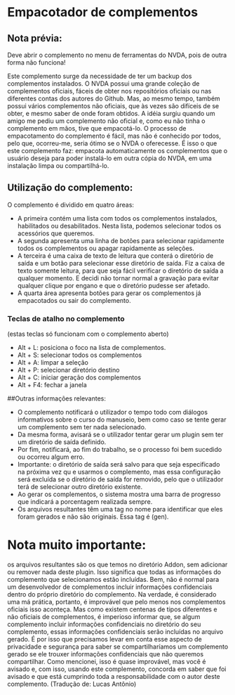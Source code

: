 # Empacotador de complementos

## Nota prévia:

Deve abrir o complemento no menu de ferramentas do NVDA, pois de outra forma não funciona!

Este complemento surge da necessidade de ter um backup dos complementos instalados.
O NVDA possui uma grande coleção de complementos oficiais, fáceis de obter nos repositórios oficiais ou nas diferentes contas dos autores do Github.
Mas, ao mesmo tempo, também possui vários complementos não oficiais, que às vezes são difíceis de se obter, e mesmo saber de onde foram obtidos.
A idéia surgiu quando um amigo me pediu um complemento não oficial e, como eu não tinha o complemento em mãos, tive que empacotá-lo.
O processo de empacotamento do complemento é fácil, mas não é conhecido por todos, pelo que, ocorreu-me, seria ótimo se o NVDA o oferecesse.
É isso o que este complemento faz: empacota automaticamente os complementos que o usuário deseja para poder instalá-lo em outra cópia do NVDA, em uma instalação limpa ou compartilhá-lo.

## Utilização do complemento:

O complemento é dividido em quatro áreas:

* A primeira contém uma lista com todos os complementos instalados, habilitados ou desabilitados. Nesta lista, podemos selecionar todos os acessórios que queremos.
* A segunda apresenta uma linha de botões para selecionar rapidamente todos os complementos ou apagar rapidamente as seleções.
* A terceira é uma caixa de texto de leitura que conterá o diretório de saída e um botão para selecionar esse diretório de saída. Fiz a caixa de texto somente leitura, para que seja fácil verificar o diretório de saída a qualquer momento. E decidi não tornar normal a gravação para evitar qualquer clique por engano e que o diretório pudesse ser afetado.
* A quarta área apresenta botões para gerar os complementos já empacotados ou sair do complemento.

### Teclas de atalho no complemento

(estas teclas só funcionam com o complemento aberto)
* Alt + L: posiciona o foco na lista de complementos.
* Alt + S: selecionar todos os complementos
* Alt + A: limpar a seleção
* Alt + P: selecionar diretório destino
* Alt + C: iniciar geração dos complementos
* Alt + F4: fechar a janela

##Outras informações relevantes:

* O complemento notificará o utilizador o tempo todo com diálogos informativos sobre o curso do manuseio, bem como caso se tente gerar um complemento sem ter nada selecionado.
* Da mesma forma, avisará se o utilizador tentar gerar um plugin sem ter um diretório de saída definido.
* Por fim, notificará, ao fim do trabalho, se o processo foi bem sucedido ou ocorreu algum erro.
* Importante: o diretório de saída será salvo para que seja especificado na próxima vez qu
e usarmos o complemento, mas essa configuração será excluída se o diretório de saída for removido, pelo que o utilizador terá de selecionar outro diretório existente.
* Ao gerar os complementos, o sistema mostra uma barra de progresso que indicará a porcentagem realizada sempre.
* Os arquivos resultantes têm uma tag no nome para identificar que eles foram gerados e não são originais. Essa tag é (gen).

# Nota muito importante: 

os arquivos resultantes são os que temos no diretório Addon, sem adicionar ou remover nada deste plugin. Isso significa que todas as informações do complemento que selecionamos estão incluídas. Bem, não é normal para um desenvolvedor de complementos incluir informações confidenciais dentro do próprio diretório do complemento. Na verdade, é considerado uma má prática, portanto, é improvável que pelo menos nos complementos oficiais isso aconteça.
Mas como existem centenas de tipos diferentes e não oficiais de complementos, é imperioso informar que, se algum complemento incluir informações confidenciais no diretório do seu complemento, essas informações confidenciais serão incluídas no arquivo gerado.
É por isso que precisamos levar em conta esse aspecto de privacidade e segurança para saber se compartilharíamos um complemento gerado se ele trouxer informações confidenciais que não queremos compartilhar.
Como mencionei, isso é quase improvável, mas você é avisado e, com isso, usando este complemento, concorda em saber que foi avisado e que está cumprindo toda a responsabilidade com o autor deste complemento.
(Tradução de: Lucas Antônio)